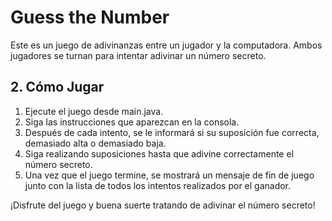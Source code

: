 # Guess the Number

Este es un juego de adivinanzas entre un jugador y la computadora. Ambos jugadores se turnan para intentar adivinar un número secreto.

## 2. Cómo Jugar

1. Ejecute el juego desde main.java.
2. Siga las instrucciones que aparezcan en la consola.
3. Después de cada intento, se le informará si su suposición fue correcta, demasiado alta o demasiado baja.
4. Siga realizando suposiciones hasta que adivine correctamente el número secreto.
5. Una vez que el juego termine, se mostrará un mensaje de fin de juego junto con la lista de todos los intentos realizados por el ganador.

¡Disfrute del juego y buena suerte tratando de adivinar el número secreto!
